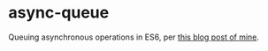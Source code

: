 # async-queue
Queuing asynchronous operations in ES6, per [this blog post of mine](https://www.fourzerofour.pw/posts/asynchronous-queues/).
